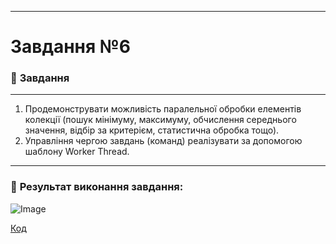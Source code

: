 ___

# Завдання №6 

### :scroll: **Завдання**
___
1. Продемонструвати можливість паралельної обробки елементів колекції (пошук мінімуму, максимуму, обчислення середнього значення, відбір за критерієм, статистична обробка тощо).
2. Управління чергою завдань (команд) реалізувати за допомогою шаблону Worker Thread.
___
### 📍 **Результат виконання завдання:**
![Image](https://github.com/user-attachments/assets/f93ce009-a21a-4f71-a95d-10bf5e540c92)

[Код](https://github.com/DmytroLiutyi/Practice-OOP/blob/main/PracticeLiutyi/zavd6/main.java)
